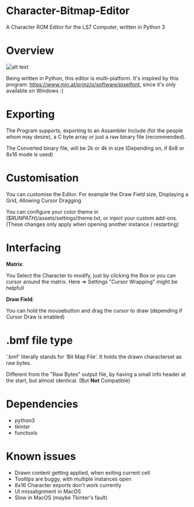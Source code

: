 # Character-Bitmap-Editor
A Character ROM Editor for the LS7 Computer, written in Python 3


# Overview
![alt text](https://github.com/0xMAC8205/Character-Bitmap-Editor/assets/55045978/413ec10d-cec2-4d39-969c-e04246f455e8)

Being written in Python, this editor is multi-platform.
It's inspired by this program: https://www.min.at/prinz/o/software/pixelfont,
since it's only available on Windows :(

# Exporting
The Program supports, exporting to an Assambler Include
(for the people whom may desire),
a C byte array or just a raw binary file (recommended).

The Converted binary file, will be 2k or 4k in size
(Depending on, if 8x8 or 8x16 mode is used)

# Customisation

You can customise the Editor. For example the
Draw Field size, Displaying a Grid, Allowing Cursor Dragging

You can configure your color theme in ($*RUNPATH*)/assets/settings/theme.txt,
or inject your custom add-ons.
(These changes only apply when opening another instance / restarting)

# Interfacing

**Matrix**:
  
You Select the Character to modify, just by clicking the Box or you can cursor around the matrix.
Here => Settings "Cursor Wrapping" might be helpfull

**Draw Field**:
  
You can hold the mousebutton and drag the cursor to draw (depending if Cursor Draw is enabled)

# .bmf file type
'.bmf' literally stands for 'Bit Map File'.
It holds the drawn characterset as raw bytes.

Different from the "Raw Bytes" output file,
by having a small info header at the start,
but almost identical. (But **Not** Compatible)

# Dependencies
* python3
* tkinter
* functools

# Known issues
* Drawn content getting applied, when exiting current cell
* Tooltips are buggy, with multiple instances open
* 8x16 Character exports don't work currently
* UI missalignment in MacOS
* Slow in MacOS (maybe Tkinter's fault)
